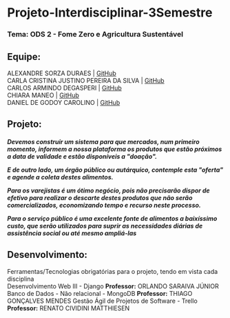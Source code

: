 # Projeto-Interdisciplinar-3Semestre

<h3>Tema: ODS 2 - Fome Zero e Agricultura Sustentável</h3>

## Equipe:
ALEXANDRE SORZA DURAES | [GitHub](https://github.com/sorza) <br>
CARLA CRISTINA JUSTINO PEREIRA DA SILVA | [GitHub](https://github.com/cahjustino) <br>
CARLOS ARMINDO DEGASPERI | [GitHub](https://github.com/CarlosDegasperi) <br>
CHIARA MANEO | [GitHub](https://github.com/ChiaraManeo) <br>
DANIEL DE GODOY CAROLINO | [GitHub](https://github.com/DanielCarolino89) <br>

## Projeto:
<h5><p>Devemos construir um sistema para que mercados, num primeiro momento, informem a nossa plataforma os produtos que estão próximos a data de validade e estão disponíveis a "doação".</p>
<p>E de outro lado, um órgão público ou autárquico, contemple esta "oferta" e agende a coleta destes alimentos.</p>

<p>Para os varejistas é um ótimo negócio, pois não precisarão dispor de efetivo para realizar o descarte destes produtos que não serão comercializados, economizando tempo e recurso neste processo.</p>
<p>Para o serviço público é uma excelente fonte de alimentos a baixíssimo custo, que serão utilizados para suprir as necessidades diárias de assistência social ou até mesmo ampliá-las</p>

## Desenvolvimento:
Ferramentas/Tecnologias obrigatórias para o projeto, tendo em vista cada disciplina<br>
Desenvolvimento Web III - Django <b>Professor:</b> ORLANDO SARAIVA JÚNIOR
Banco de Dados - Não relacional - MongoDB <b>Professor:</b> THIAGO GONÇALVES MENDES
Gestão Ágil de Projetos de Software - Trello <b>Professor:</b> RENATO CIVIDINI MATTHIESEN</h5>
